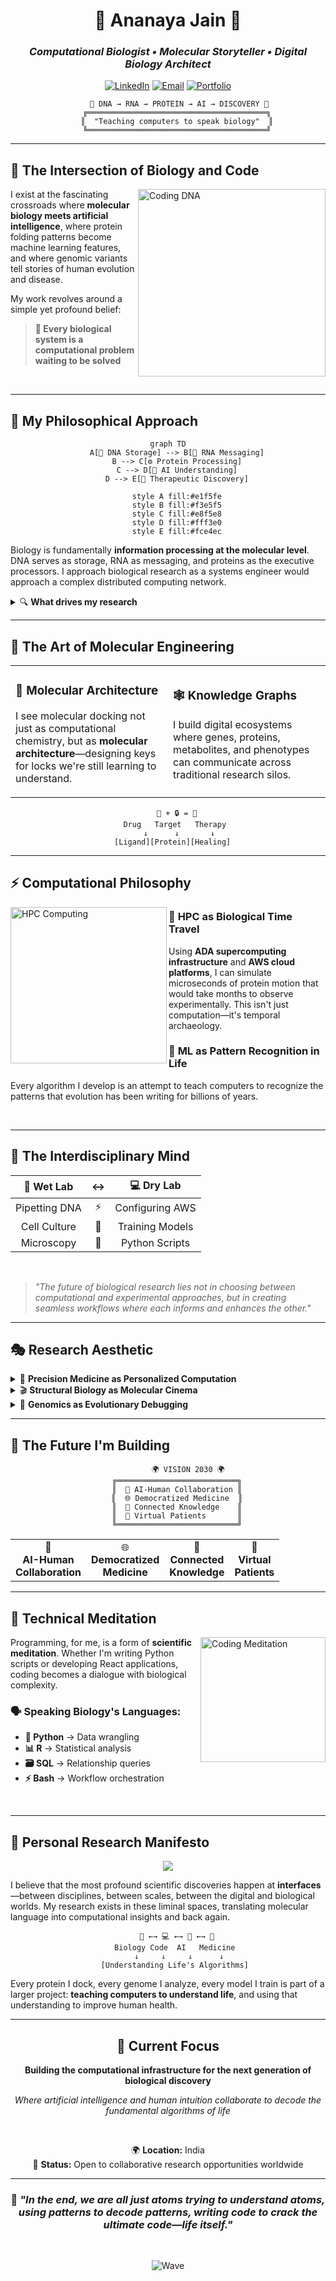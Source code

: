 <div align="center">

# 🧬 Ananaya Jain 🤖

### *Computational Biologist • Molecular Storyteller • Digital Biology Architect*

[![LinkedIn](https://img.shields.io/badge/LinkedIn-0077B5?style=for-the-badge&logo=linkedin&logoColor=white)](https://www.linkedin.com/in/ananaya-jain)
[![Email](https://img.shields.io/badge/Email-D14836?style=for-the-badge&logo=gmail&logoColor=white)](mailto:ananayajain2024@gmail.com)
[![Portfolio](https://img.shields.io/badge/Portfolio-FF5722?style=for-the-badge&logo=google-chrome&logoColor=white)](https://github.com/Ananaya-J)

```ascii
     🧬 DNA → RNA → PROTEIN → AI → DISCOVERY 🚀
    ╔════════════════════════════════════════╗
    ║  "Teaching computers to speak biology"  ║
    ╚════════════════════════════════════════╝
```

</div>

---

## 🌟 The Intersection of Biology and Code

<img align="right" alt="Coding DNA" width="300" src="https://media.giphy.com/media/LaVp0AyqR5bGsC5Cbm/giphy.gif">

I exist at the fascinating crossroads where **molecular biology meets artificial intelligence**, where protein folding patterns become machine learning features, and where genomic variants tell stories of human evolution and disease. 

My work revolves around a simple yet profound belief: 

> **🎯 Every biological system is a computational problem waiting to be solved**

<br clear="right"/>

---

## 🧠 My Philosophical Approach

<div align="center">

```mermaid
graph TD
    A[🧬 DNA Storage] --> B[📨 RNA Messaging]
    B --> C[⚙️ Protein Processing]
    C --> D[🤖 AI Understanding]
    D --> E[💊 Therapeutic Discovery]
    
    style A fill:#e1f5fe
    style B fill:#f3e5f5
    style C fill:#e8f5e8
    style D fill:#fff3e0
    style E fill:#fce4ec
```

</div>

Biology is fundamentally **information processing at the molecular level**. DNA serves as storage, RNA as messaging, and proteins as the executive processors. I approach biological research as a systems engineer would approach a complex distributed computing network.

<details>
<summary>🔍 <strong>What drives my research</strong></summary>

- 🎯 The conviction that "undruggable" proteins are simply targets we haven't learned to speak to yet
- 🧬 The belief that precision medicine should be as personalized as a fingerprint  
- ⚡ The understanding that molecular dynamics simulations are windows into biological reality
- 🚀 The vision that AI can accelerate drug discovery from decades to years

</details>

---

## 🎨 The Art of Molecular Engineering

<table>
<tr>
<td width="50%">

### 🔑 Molecular Architecture
I see molecular docking not just as computational chemistry, but as **molecular architecture**—designing keys for locks we're still learning to understand.

</td>
<td width="50%">

### 🕸️ Knowledge Graphs
I build digital ecosystems where genes, proteins, metabolites, and phenotypes can communicate across traditional research silos.

</td>
</tr>
</table>

<div align="center">

```ascii
    🔑 + 🔒 = 💊
   Drug   Target   Therapy
     ↓      ↓       ↓
  [Ligand][Protein][Healing]
```

</div>

---

## ⚡ Computational Philosophy

<img align="left" alt="HPC Computing" width="250" src="https://media.giphy.com/media/3oKIPEqDGUULpEU0aQ/giphy.gif">

### 🚀 **HPC as Biological Time Travel**
Using **ADA supercomputing infrastructure** and **AWS cloud platforms**, I can simulate microseconds of protein motion that would take months to observe experimentally. This isn't just computation—it's temporal archaeology.

### 🧠 **ML as Pattern Recognition in Life**
Every algorithm I develop is an attempt to teach computers to recognize the patterns that evolution has been writing for billions of years.

<br clear="left"/>

---

## 🌈 The Interdisciplinary Mind

<div align="center">

| 🧪 **Wet Lab** | ↔️ | 💻 **Dry Lab** |
|:---:|:---:|:---:|
| Pipetting DNA | ⚡ | Configuring AWS |
| Cell Culture | 🔄 | Training Models |
| Microscopy | 🔗 | Python Scripts |

</div>

<br>

> *"The future of biological research lies not in choosing between computational and experimental approaches, but in creating seamless workflows where each informs and enhances the other."*

---

## 🎭 Research Aesthetic

<details>
<summary>🧬 <strong>Precision Medicine as Personalized Computation</strong></summary>

Every individual's genome is a unique algorithm. My pharmacogenomics work treats drug response prediction as personalized software optimization—finding the right therapeutic parameters for each individual's biological operating system.

</details>

<details>
<summary>🎬 <strong>Structural Biology as Molecular Cinema</strong></summary>

Protein structures aren't static sculptures; they're dynamic performances. Through molecular dynamics simulations, I direct molecular movies, watching how proteins breathe, flex, and dance with their ligand partners.

</details>

<details>
<summary>🐛 <strong>Genomics as Evolutionary Debugging</strong></summary>

Disease-causing mutations are essentially bugs in the human genetic code. My variant analysis work involves debugging these biological programs, understanding how single nucleotide changes can crash entire physiological systems.

</details>

---

## 🚀 The Future I'm Building

<div align="center">

```ascii
         🌍 VISION 2030 🌍
    ╔═══════════════════════════╗
    ║  🤖 AI-Human Collaboration ║
    ║  🌐 Democratized Medicine  ║
    ║  🔗 Connected Knowledge    ║
    ║  👥 Virtual Patients       ║
    ╚═══════════════════════════╝
```

</div>

<table align="center">
<tr>
<td align="center">🤖<br><strong>AI-Human<br>Collaboration</strong></td>
<td align="center">🌐<br><strong>Democratized<br>Medicine</strong></td>
<td align="center">🔗<br><strong>Connected<br>Knowledge</strong></td>
<td align="center">👥<br><strong>Virtual<br>Patients</strong></td>
</tr>
</table>

---

## 🧘 Technical Meditation

<img align="right" alt="Coding Meditation" width="200" src="https://media.giphy.com/media/ZVik7pBtu9dNS/giphy.gif">

Programming, for me, is a form of **scientific meditation**. Whether I'm writing Python scripts or developing React applications, coding becomes a dialogue with biological complexity.

### 🗣️ Speaking Biology's Languages:
- **🐍 Python** → Data wrangling
- **📊 R** → Statistical analysis  
- **🗃️ SQL** → Relationship queries
- **⚡ Bash** → Workflow orchestration

<br clear="right"/>

---

## 📜 Personal Research Manifesto

<div align="center">
<img src="https://img.shields.io/badge/🔬-Research%20Philosophy-blueviolet?style=for-the-badge">
</div>

I believe that the most profound scientific discoveries happen at **interfaces**—between disciplines, between scales, between the digital and biological worlds. My research exists in these liminal spaces, translating molecular language into computational insights and back again.

<div align="center">

```ascii
    🧬 ←→ 💻 ←→ 🤖 ←→ 💊
   Biology Code  AI   Medicine
     ↓     ↓     ↓      ↓
   [Understanding Life's Algorithms]
```

</div>

Every protein I dock, every genome I analyze, every model I train is part of a larger project: **teaching computers to understand life**, and using that understanding to improve human health.

---

<div align="center">

## 🎯 Current Focus

**Building the computational infrastructure for the next generation of biological discovery**

*Where artificial intelligence and human intuition collaborate to decode the fundamental algorithms of life*

<br>

🌍 **Location:** India  
🤝 **Status:** Open to collaborative research opportunities worldwide

---

### 💭 *"In the end, we are all just atoms trying to understand atoms, using patterns to decode patterns, writing code to crack the ultimate code—life itself."*

<br>

![Wave](https://capsule-render.vercel.app/api?type=waving&color=gradient&height=100&section=footer&text=🧬%20Thank%20you%20for%20visiting!%20🤖&fontSize=16&fontAlignY=70&desc=Let's%20decode%20life%20together&descAlignY=85&descAlign=50)

</div>
